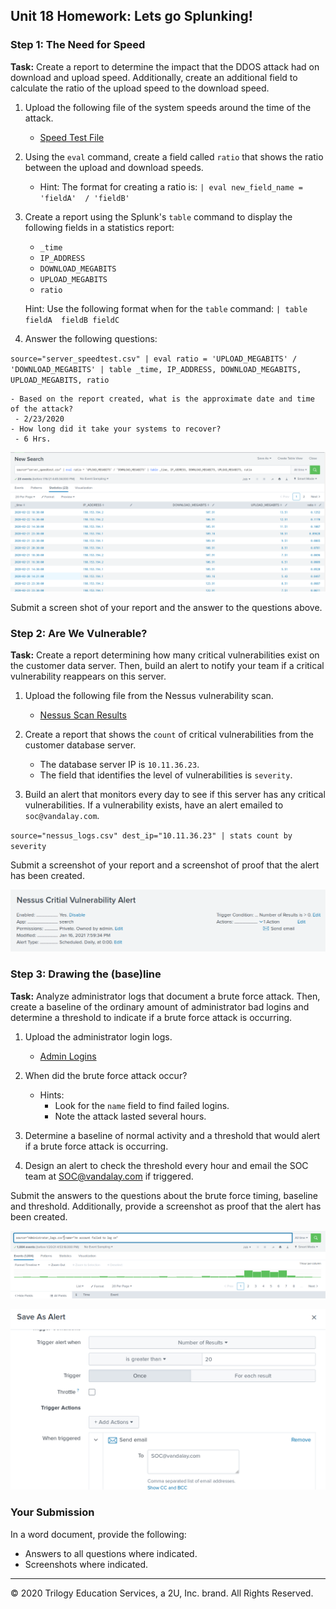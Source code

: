 ## Unit 18 Homework: Lets go Splunking!

### Step 1: The Need for Speed 

**Task:** Create a report to determine the impact that the DDOS attack had on download and upload speed. Additionally, create an additional field to calculate the ratio of the upload speed to the download speed.


1.  Upload the following file of the system speeds around the time of the attack.
    - [Speed Test File](resources/server_speedtest.csv)

2. Using the `eval` command, create a field called `ratio` that shows the ratio between the upload and download speeds.
   - Hint: The format for creating a ratio is: `| eval new_field_name = 'fieldA'  / 'fieldB'`
      
3. Create a report using the Splunk's `table` command to display the following fields in a statistics report:
    - `_time`
    - `IP_ADDRESS`
    - `DOWNLOAD_MEGABITS`
    - `UPLOAD_MEGABITS`
    - `ratio`
  
   Hint: Use the following format when for the `table` command: `| table fieldA  fieldB fieldC`

4. Answer the following questions:

`source="server_speedtest.csv" | eval ratio = 'UPLOAD_MEGABITS' / 'DOWNLOAD_MEGABITS' | table _time, IP_ADDRESS, DOWNLOAD_MEGABITS, UPLOAD_MEGABITS, ratio`

    - Based on the report created, what is the approximate date and time of the attack?
     - 2/23/2020
    - How long did it take your systems to recover?
     - 6 Hrs.

![Week 18-1](https://github.com/tajambois/Home-Work/blob/main/Week%2018/Screenshot/wk18-1.png)

Submit a screen shot of your report and the answer to the questions above.
 
### Step 2: Are We Vulnerable? 

**Task:** Create a report determining how many critical vulnerabilities exist on the customer data server. Then, build an alert to notify your team if a critical vulnerability reappears on this server.

1. Upload the following file from the Nessus vulnerability scan.
   - [Nessus Scan Results](resources/nessus_logs.csv)

2. Create a report that shows the `count` of critical vulnerabilities from the customer database server.
   - The database server IP is `10.11.36.23`.
   - The field that identifies the level of vulnerabilities is `severity`.
      
3. Build an alert that monitors every day to see if this server has any critical vulnerabilities. If a vulnerability exists, have an alert emailed to `soc@vandalay.com`.

`source="nessus_logs.csv" dest_ip="10.11.36.23" | stats count by severity`

Submit a screenshot of your report and a screenshot of proof that the alert has been created.

![Week18-2](https://github.com/tajambois/Home-Work/blob/main/Week%2018/Screenshot/wk18-2.png)

### Step 3: Drawing the (base)line

**Task:** Analyze administrator logs that document a brute force attack. Then, create a baseline of the ordinary amount of administrator bad logins and determine a threshold to indicate if a brute force attack is occurring.

1. Upload the administrator login logs.
   - [Admin Logins](resources/Administrator_logs.csv)

2. When did the brute force attack occur?
   - Hints:
     - Look for the `name` field to find failed logins.
     - Note the attack lasted several hours.

      
3. Determine a baseline of normal activity and a threshold that would alert if a brute force attack is occurring.

4. Design an alert to check the threshold every hour and email the SOC team at SOC@vandalay.com if triggered. 

Submit the answers to the questions about the brute force timing, baseline and threshold. Additionally, provide a screenshot as proof that the alert has been created.

![wk18-3](https://github.com/tajambois/Home-Work/blob/main/Week%2018/Screenshot/wk18-3.png)

![wk18-4](https://github.com/tajambois/Home-Work/blob/main/Week%2018/Screenshot/wk18-4.png)
 
 
### Your Submission
  
In a word document, provide the following:
  - Answers to all questions where indicated. 
  - Screenshots where indicated.

---

© 2020 Trilogy Education Services, a 2U, Inc. brand. All Rights Reserved.
